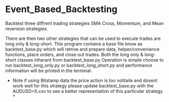 # Event_Based_Backtesting
Backtest three diffrent trading strategies SMA Cross, Momentum, and Mean reversion strategies.  

There are then two other strategies that can be used to execute trades are long only & long-short. This program contains a base file know as backtest_base.py which
will retrive and prepare data, helper/convenience functions, place orders, and close out trades. Both the long only & long-short classes inherant from backtest_base.py
Operation is simple choose to run backtest_long_only.py or backtest_long_short.py and performance information will be printed in the terminal.

* Note if using Bitstamp data the price action is too volitaile and dosent work well for this strategy please update backtest_base.py with the AUDUSD=X.csv to see
a better representation of this particular strategy *
